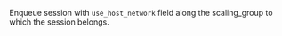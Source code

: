 Enqueue session with `use_host_network` field along the scaling_group to which the session belongs.

